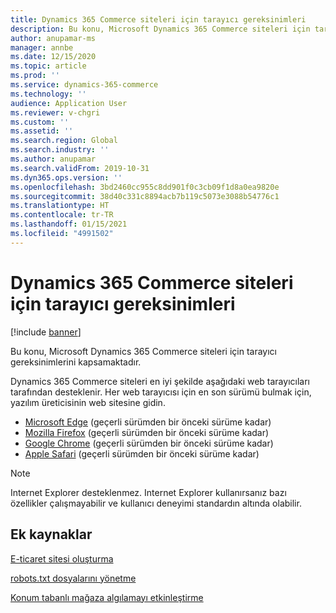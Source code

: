 ```yaml
---
title: Dynamics 365 Commerce siteleri için tarayıcı gereksinimleri
description: Bu konu, Microsoft Dynamics 365 Commerce siteleri için tarayıcı gereksinimlerini kapsamaktadır.
author: anupamar-ms
manager: annbe
ms.date: 12/15/2020
ms.topic: article
ms.prod: ''
ms.service: dynamics-365-commerce
ms.technology: ''
audience: Application User
ms.reviewer: v-chgri
ms.custom: ''
ms.assetid: ''
ms.search.region: Global
ms.search.industry: ''
ms.author: anupamar
ms.search.validFrom: 2019-10-31
ms.dyn365.ops.version: ''
ms.openlocfilehash: 3bd2460cc955c8dd901f0c3cb09f1d8a0ea9820e
ms.sourcegitcommit: 38d40c331c8894acb7b119c5073e3088b54776c1
ms.translationtype: HT
ms.contentlocale: tr-TR
ms.lasthandoff: 01/15/2021
ms.locfileid: "4991502"
---
```

# <a name="browser-requirements-for-dynamics-365-commerce-sites"></a>Dynamics 365 Commerce siteleri için tarayıcı gereksinimleri

[!include [banner](includes/banner.md)]

Bu konu, Microsoft Dynamics 365 Commerce siteleri için tarayıcı gereksinimlerini kapsamaktadır.

Dynamics 365 Commerce siteleri en iyi şekilde aşağıdaki web tarayıcıları tarafından desteklenir. Her web tarayıcısı için en son sürümü bulmak için, yazılım üreticisinin web sitesine gidin.

- [Microsoft Edge](https://www.microsoft.com/edge) (geçerli sürümden bir önceki sürüme kadar)
- [Mozilla Firefox](https://www.mozilla.org/firefox/new) (geçerli sürümden bir önceki sürüme kadar)
- [Google Chrome](https://www.google.com/chrome) (geçerli sürümden bir önceki sürüme kadar)
- [Apple Safari](https://support.apple.com/downloads/safari) (geçerli sürümden bir önceki sürüme kadar)

> [!NOTE]
> Internet Explorer desteklenmez. Internet Explorer kullanırsanız bazı özellikler çalışmayabilir ve kullanıcı deneyimi standardın altında olabilir.

## <a name="additional-resources"></a>Ek kaynaklar

[E-ticaret sitesi oluşturma](create-ecommerce-site.md)

[robots.txt dosyalarını yönetme](manage-robots-txt-files.md)

[Konum tabanlı mağaza algılamayı etkinleştirme](enable-store-detection.md)

